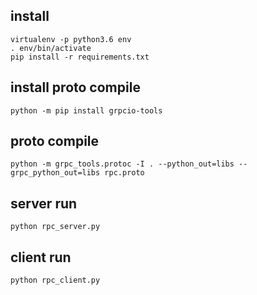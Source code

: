 ## install

    virtualenv -p python3.6 env
    . env/bin/activate
    pip install -r requirements.txt
    
    
## install proto compile
    python -m pip install grpcio-tools

## proto compile

    python -m grpc_tools.protoc -I . --python_out=libs --grpc_python_out=libs rpc.proto
    
## server run
    
    python rpc_server.py
    
## client run
    
    python rpc_client.py